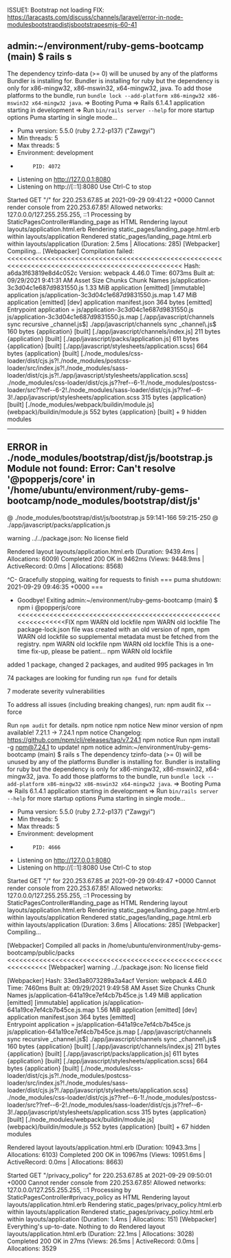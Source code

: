 ISSUE1: Bootstrap not loading FIX: https://laracasts.com/discuss/channels/laravel/error-in-node-modulesbootstrapdistjsbootstrapesmjs-60-41

admin:~/environment/ruby-gems-bootcamp (main) $ rails s
-----------------------------------------------------------------------------------------------------------------------------------------
The dependency tzinfo-data (>= 0) will be unused by any of the platforms Bundler is installing for. Bundler is installing for ruby but the dependency is only for x86-mingw32, x86-mswin32, x64-mingw32, java. To add those platforms to the bundle, run `bundle lock --add-platform x86-mingw32 x86-mswin32 x64-mingw32 java`.
=> Booting Puma
=> Rails 6.1.4.1 application starting in development 
=> Run `bin/rails server --help` for more startup options
Puma starting in single mode...
* Puma version: 5.5.0 (ruby 2.7.2-p137) ("Zawgyi")
*  Min threads: 5
*  Max threads: 5
*  Environment: development
*          PID: 4072
* Listening on http://127.0.0.1:8080
* Listening on http://[::1]:8080
Use Ctrl-C to stop

Started GET "/" for 220.253.67.85 at 2021-09-29 09:41:22 +0000
Cannot render console from 220.253.67.85! Allowed networks: 127.0.0.0/127.255.255.255, ::1
Processing by StaticPagesController#landing_page as HTML
  Rendering layout layouts/application.html.erb
  Rendering static_pages/landing_page.html.erb within layouts/application
  Rendered static_pages/landing_page.html.erb within layouts/application (Duration: 2.5ms | Allocations: 285)
[Webpacker] Compiling...
[Webpacker] Compilation failed: <<<<<<<<<<<<<<<<<<<<<<<<<<<<<<<<<<<<<<<<<<<<<<<<<<<<<<<<<<<<<<<<<<<<<<<<<<<<<<<<<<<<<<<<<<<<<<<<<<
Hash: a6da3f63819e8d4c052c
Version: webpack 4.46.0
Time: 6073ms
Built at: 09/29/2021 9:41:31 AM
                                     Asset       Size       Chunks                         Chunk Names
    js/application-3c3d04c1e687d9831550.js   1.33 MiB  application  [emitted] [immutable]  application
js/application-3c3d04c1e687d9831550.js.map   1.47 MiB  application  [emitted] [dev]        application
                             manifest.json  364 bytes               [emitted]              
Entrypoint application = js/application-3c3d04c1e687d9831550.js js/application-3c3d04c1e687d9831550.js.map
[./app/javascript/channels sync recursive _channel\.js$] ./app/javascript/channels sync _channel\.js$ 160 bytes {application} [built]
[./app/javascript/channels/index.js] 211 bytes {application} [built]
[./app/javascript/packs/application.js] 611 bytes {application} [built]
[./app/javascript/stylesheets/application.scss] 664 bytes {application} [built]
[./node_modules/css-loader/dist/cjs.js?!./node_modules/postcss-loader/src/index.js?!./node_modules/sass-loader/dist/cjs.js?!./app/javascript/stylesheets/application.scss] ./node_modules/css-loader/dist/cjs.js??ref--6-1!./node_modules/postcss-loader/src??ref--6-2!./node_modules/sass-loader/dist/cjs.js??ref--6-3!./app/javascript/stylesheets/application.scss 315 bytes {application} [built]
[./node_modules/webpack/buildin/module.js] (webpack)/buildin/module.js 552 bytes {application} [built]
    + 9 hidden modules

---------------------------------------------------------------------------------------------------------------------------------------
ERROR in ./node_modules/bootstrap/dist/js/bootstrap.js
Module not found: Error: Can't resolve '@popperjs/core' in '/home/ubuntu/environment/ruby-gems-bootcamp/node_modules/bootstrap/dist/js'
----------------------------------------------------------------------------------------------------------------------------------------
 @ ./node_modules/bootstrap/dist/js/bootstrap.js 59:141-166 59:215-250
 @ ./app/javascript/packs/application.js


warning ../../package.json: No license field

  Rendered layout layouts/application.html.erb (Duration: 9439.4ms | Allocations: 6009)
Completed 200 OK in 9462ms (Views: 9448.9ms | ActiveRecord: 0.0ms | Allocations: 8568)


^C- Gracefully stopping, waiting for requests to finish
=== puma shutdown: 2021-09-29 09:46:35 +0000 ===
- Goodbye!
Exiting
admin:~/environment/ruby-gems-bootcamp (main) $ npm i @popperjs/core <<<<<<<<<<<<<<<<<<<<<<<<<<<<<<<<<<<<<<<<<<<<<<<<<<<<<<<<<<<<<<<FIX
npm WARN old lockfile 
npm WARN old lockfile The package-lock.json file was created with an old version of npm,
npm WARN old lockfile so supplemental metadata must be fetched from the registry.
npm WARN old lockfile 
npm WARN old lockfile This is a one-time fix-up, please be patient...
npm WARN old lockfile 

added 1 package, changed 2 packages, and audited 995 packages in 1m

74 packages are looking for funding
  run `npm fund` for details

7 moderate severity vulnerabilities

To address all issues (including breaking changes), run:
  npm audit fix --force

Run `npm audit` for details.
npm notice 
npm notice New minor version of npm available! 7.21.1 -> 7.24.1
npm notice Changelog: https://github.com/npm/cli/releases/tag/v7.24.1
npm notice Run npm install -g npm@7.24.1 to update!
npm notice 
admin:~/environment/ruby-gems-bootcamp (main) $ rails s
The dependency tzinfo-data (>= 0) will be unused by any of the platforms Bundler is installing for. Bundler is installing for ruby but the dependency is only for x86-mingw32, x86-mswin32, x64-mingw32, java. To add those platforms to the bundle, run `bundle lock --add-platform x86-mingw32 x86-mswin32 x64-mingw32 java`.
=> Booting Puma
=> Rails 6.1.4.1 application starting in development 
=> Run `bin/rails server --help` for more startup options
Puma starting in single mode...
* Puma version: 5.5.0 (ruby 2.7.2-p137) ("Zawgyi")
*  Min threads: 5
*  Max threads: 5
*  Environment: development
*          PID: 4666
* Listening on http://127.0.0.1:8080
* Listening on http://[::1]:8080
Use Ctrl-C to stop




Started GET "/" for 220.253.67.85 at 2021-09-29 09:49:47 +0000
Cannot render console from 220.253.67.85! Allowed networks: 127.0.0.0/127.255.255.255, ::1
Processing by StaticPagesController#landing_page as HTML
  Rendering layout layouts/application.html.erb
  Rendering static_pages/landing_page.html.erb within layouts/application
  Rendered static_pages/landing_page.html.erb within layouts/application (Duration: 3.6ms | Allocations: 285)
[Webpacker] Compiling...


[Webpacker] Compiled all packs in /home/ubuntu/environment/ruby-gems-bootcamp/public/packs <<<<<<<<<<<<<<<<<<<<<<<<<<<<<<<<<<<<<<<<<<<<<<<<<<<<<<<<<<<<<<<<
[Webpacker] warning ../../package.json: No license field

[Webpacker] Hash: 33ed3a8073289a3a4acf
Version: webpack 4.46.0
Time: 7460ms
Built at: 09/29/2021 9:49:58 AM
                                     Asset       Size       Chunks                         Chunk Names
    js/application-641a19ce7ef4cb7b45ce.js   1.49 MiB  application  [emitted] [immutable]  application
js/application-641a19ce7ef4cb7b45ce.js.map   1.56 MiB  application  [emitted] [dev]        application
                             manifest.json  364 bytes               [emitted]              
Entrypoint application = js/application-641a19ce7ef4cb7b45ce.js js/application-641a19ce7ef4cb7b45ce.js.map
[./app/javascript/channels sync recursive _channel\.js$] ./app/javascript/channels sync _channel\.js$ 160 bytes {application} [built]
[./app/javascript/channels/index.js] 211 bytes {application} [built]
[./app/javascript/packs/application.js] 611 bytes {application} [built]
[./app/javascript/stylesheets/application.scss] 664 bytes {application} [built]
[./node_modules/css-loader/dist/cjs.js?!./node_modules/postcss-loader/src/index.js?!./node_modules/sass-loader/dist/cjs.js?!./app/javascript/stylesheets/application.scss] ./node_modules/css-loader/dist/cjs.js??ref--6-1!./node_modules/postcss-loader/src??ref--6-2!./node_modules/sass-loader/dist/cjs.js??ref--6-3!./app/javascript/stylesheets/application.scss 315 bytes {application} [built]
[./node_modules/webpack/buildin/module.js] (webpack)/buildin/module.js 552 bytes {application} [built]
    + 67 hidden modules

  Rendered layout layouts/application.html.erb (Duration: 10943.3ms | Allocations: 6103)
Completed 200 OK in 10967ms (Views: 10951.6ms | ActiveRecord: 0.0ms | Allocations: 8663)


Started GET "/privacy_policy" for 220.253.67.85 at 2021-09-29 09:50:01 +0000
Cannot render console from 220.253.67.85! Allowed networks: 127.0.0.0/127.255.255.255, ::1
Processing by StaticPagesController#privacy_policy as HTML
  Rendering layout layouts/application.html.erb
  Rendering static_pages/privacy_policy.html.erb within layouts/application
  Rendered static_pages/privacy_policy.html.erb within layouts/application (Duration: 1.4ms | Allocations: 151)
[Webpacker] Everything's up-to-date. Nothing to do
  Rendered layout layouts/application.html.erb (Duration: 22.1ms | Allocations: 3028)
Completed 200 OK in 27ms (Views: 26.5ms | ActiveRecord: 0.0ms | Allocations: 3529
